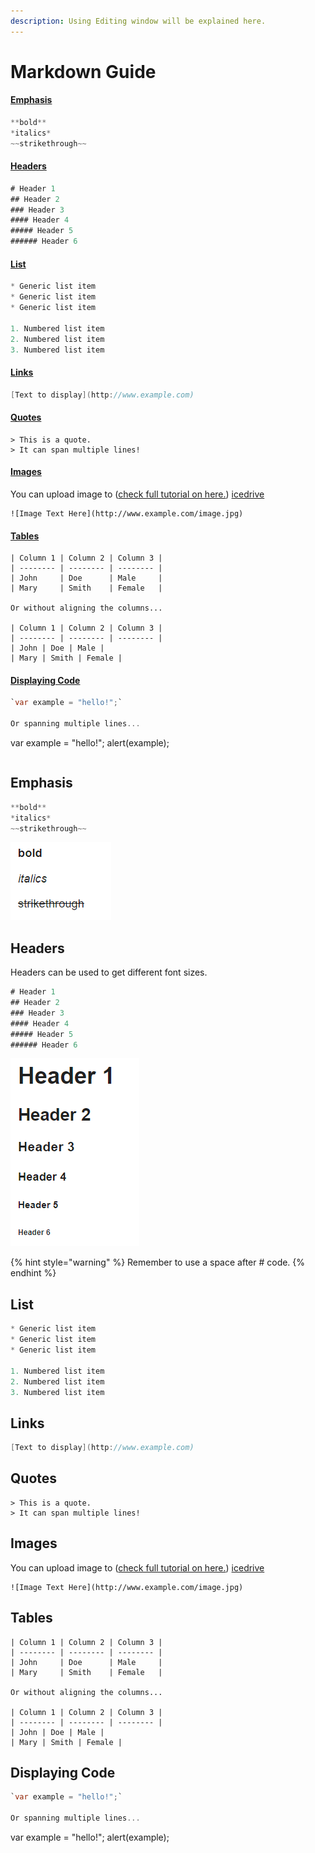 ```yaml
---
description: Using Editing window will be explained here.
---
```


# Markdown Guide

#### [Emphasis](markdown-guide.md#emphasis)

```csharp
**bold**
*italics*
~~strikethrough~~
```

#### [Headers](markdown-guide.md#headers)

```csharp
# Header 1
## Header 2
### Header 3
#### Header 4
##### Header 5
###### Header 6
```

#### [List](markdown-guide.md#list)

```csharp
* Generic list item
* Generic list item
* Generic list item

1. Numbered list item
2. Numbered list item
3. Numbered list item
```

#### [Links](markdown-guide.md#links)

```csharp
[Text to display](http://www.example.com)
```

#### [Quotes](markdown-guide.md#quotes)

```text
> This is a quote.
> It can span multiple lines! 
```

#### [Images](markdown-guide.md#images)

You can upload image to \([check full tutorial on here.](../other-help/uploading-images/)\) [icedrive](../other-help/uploading-images/ice-drive.md)

```text
![Image Text Here](http://www.example.com/image.jpg)
```

#### [Tables](markdown-guide.md#tables)

```text
| Column 1 | Column 2 | Column 3 |
| -------- | -------- | -------- |
| John     | Doe      | Male     |
| Mary     | Smith    | Female   |

Or without aligning the columns...

| Column 1 | Column 2 | Column 3 |
| -------- | -------- | -------- |
| John | Doe | Male |
| Mary | Smith | Female |
```

#### [Displaying Code](markdown-guide.md#displaying-code)

```csharp
`var example = "hello!";`

Or spanning multiple lines...

```
var example = "hello!";
alert(example);
```
```



## Emphasis

```csharp
**bold**
*italics*
~~strikethrough~~
```

![](../.gitbook/assets/image%20%2840%29.png)

## Headers

Headers can be used to get different font sizes. 

```csharp
# Header 1
## Header 2
### Header 3
#### Header 4
##### Header 5
###### Header 6
```

![](../.gitbook/assets/image%20%2842%29.png)

{% hint style="warning" %}
Remember to use a space after \# code.
{% endhint %}

## List

```csharp
* Generic list item
* Generic list item
* Generic list item

1. Numbered list item
2. Numbered list item
3. Numbered list item
```

## Links

```csharp
[Text to display](http://www.example.com)
```

## Quotes

```text
> This is a quote.
> It can span multiple lines! 
```

## Images

You can upload image to \([check full tutorial on here.](../other-help/uploading-images/)\) [icedrive](../other-help/uploading-images/ice-drive.md)

```text
![Image Text Here](http://www.example.com/image.jpg)
```

## Tables

```text
| Column 1 | Column 2 | Column 3 |
| -------- | -------- | -------- |
| John     | Doe      | Male     |
| Mary     | Smith    | Female   |

Or without aligning the columns...

| Column 1 | Column 2 | Column 3 |
| -------- | -------- | -------- |
| John | Doe | Male |
| Mary | Smith | Female |
```

## Displaying Code

```csharp
`var example = "hello!";`

Or spanning multiple lines...

```
var example = "hello!";
alert(example);
```
```



